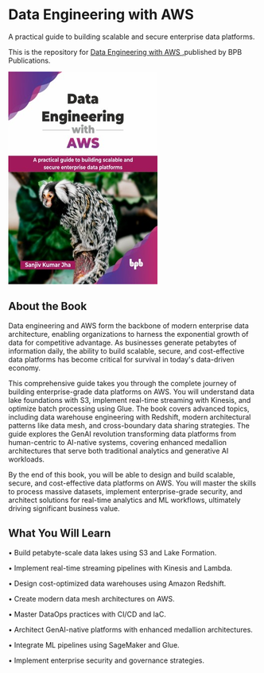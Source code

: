 # Data Engineering with AWS

A practical guide to building scalable and secure enterprise data platforms.

This is the repository for [Data Engineering with AWS
](https://bpbonline.com/products/data-engineering-with-aws?_pos=1&_sid=6f282597c&_ss=r&variant=44748496175304?variant=44748496175304),published by BPB Publications.

<img src="9789365890969.jpg">

## About the Book
Data engineering and AWS form the backbone of modern enterprise data architecture, enabling organizations to harness the exponential growth of data for competitive advantage. As businesses generate petabytes of information daily, the ability to build scalable, secure, and cost-effective data platforms has become critical for survival in today's data-driven economy.

This comprehensive guide takes you through the complete journey of building enterprise-grade data platforms on AWS. You will understand data lake foundations with S3, implement real-time streaming with Kinesis, and optimize batch processing using Glue. The book covers advanced topics, including data warehouse engineering with Redshift, modern architectural patterns like data mesh, and cross-boundary data sharing strategies. The guide explores the GenAI revolution transforming data platforms from human-centric to AI-native systems, covering enhanced medallion architectures that serve both traditional analytics and generative AI workloads. 

By the end of this book, you will be able to design and build scalable, secure, and cost-effective data platforms on AWS. You will master the skills to process massive datasets, implement enterprise-grade security, and architect solutions for real-time analytics and ML workflows, ultimately driving significant business value.

## What You Will Learn
• Build petabyte-scale data lakes using S3 and Lake Formation.

• Implement real-time streaming pipelines with Kinesis and Lambda.

• Design cost-optimized data warehouses using Amazon Redshift.

• Create modern data mesh architectures on AWS.

• Master DataOps practices with CI/CD and IaC.

• Architect GenAI-native platforms with enhanced medallion architectures.

• Integrate ML pipelines using SageMaker and Glue.

• Implement enterprise security and governance strategies.
